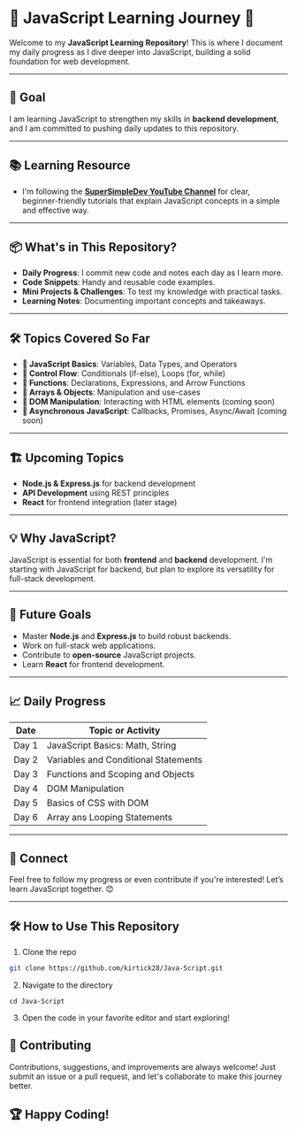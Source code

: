 # 📝 JavaScript Learning Journey 🚀

Welcome to my **JavaScript Learning Repository**! This is where I document my daily progress as I dive deeper into JavaScript, building a solid foundation for web development.

---

## 🎯 Goal

I am learning JavaScript to strengthen my skills in **backend development**, and I am committed to pushing daily updates to this repository.

---

## 📚 Learning Resource

- I'm following the **[SuperSimpleDev YouTube Channel](https://www.youtube.com/c/SuperSimpleDev)** for clear, beginner-friendly tutorials that explain JavaScript concepts in a simple and effective way.

---

## 📦 What's in This Repository?

- **Daily Progress**: I commit new code and notes each day as I learn more.
- **Code Snippets**: Handy and reusable code examples.
- **Mini Projects & Challenges**: To test my knowledge with practical tasks.
- **Learning Notes**: Documenting important concepts and takeaways.

---

## 🛠 Topics Covered So Far

- **🔸 JavaScript Basics**: Variables, Data Types, and Operators
- **🔸 Control Flow**: Conditionals (if-else), Loops (for, while)
- **🔸 Functions**: Declarations, Expressions, and Arrow Functions
- **🔸 Arrays & Objects**: Manipulation and use-cases
- **🔸 DOM Manipulation**: Interacting with HTML elements (coming soon)
- **🔸 Asynchronous JavaScript**: Callbacks, Promises, Async/Await (coming soon)

---

## 🏗️ Upcoming Topics

- **Node.js & Express.js** for backend development
- **API Development** using REST principles
- **React** for frontend integration (later stage)

---

## 💡 Why JavaScript?

JavaScript is essential for both **frontend** and **backend** development. I'm starting with JavaScript for backend, but plan to explore its versatility for full-stack development.

---

## 🌟 Future Goals

- Master **Node.js** and **Express.js** to build robust backends.
- Work on full-stack web applications.
- Contribute to **open-source** JavaScript projects.
- Learn **React** for frontend development.

---

## 📈 Daily Progress

| Date       | Topic or Activity |
|------------|-------------------|
| Day 1      | JavaScript Basics: Math, String |
| Day 2      | Variables and Conditional Statements |
| Day 3      | Functions and Scoping and Objects |
| Day 4      | DOM Manipulation |
| Day 5      | Basics of CSS with DOM |
| Day 6      | Array ans Looping Statements |

---

## 🔗 Connect

Feel free to follow my progress or even contribute if you're interested! Let’s learn JavaScript together. 😊

---

## 🛠️ How to Use This Repository

1. Clone the repo
```bash
git clone https://github.com/kirtick28/Java-Script.git
```
2. Navigate to the directory
```
cd Java-Script
```
3. Open the code in your favorite editor and start exploring!


## 🤝 Contributing
Contributions, suggestions, and improvements are always welcome! Just submit an issue or a pull request, and let's collaborate to make this journey better.

## 🏆 Happy Coding!
